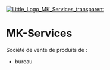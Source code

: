 [
![Little_Logo_MK_Services_transparent](https://github.com/PapaG57/MK-Services/assets/92430398/10621964-6909-4ce9-ab43-5f67a0ce71bc)
](url)
# MK-Services

Société de vente de produits de :

  - bureau
